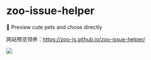 # zoo-issue-helper
🍭 Preview cute pets and chose directly

网站预览领养：https://zoo-js.github.io/zoo-issue-helper/

![](https://github.com/zoo-js/zoo/blob/master/assets/pets.png?raw=true)
